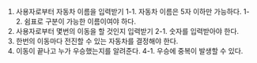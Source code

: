 1. 사용자로부터 자동차 이름을 입력받기
   1-1. 자동차 이름은 5자 이하만 가능하다.
   1-2. 쉼표로 구분이 가능한 이름이여야 하다.
2. 사용자로부터 몇번의 이동을 할 것인지 입력받기
   2-1. 숫자를 입력받아야 한다.
3. 한번의 이동마다 전진할 수 있는 자동차를 결정해야 한다.
4. 이동이 끝나고 누가 우승했는지를 알려준다.
   4-1. 우승에 중복이 발생할 수 있다.
